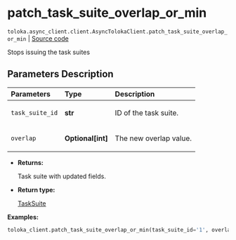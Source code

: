 # patch_task_suite_overlap_or_min
`toloka.async_client.client.AsyncTolokaClient.patch_task_suite_overlap_or_min` | [Source code](https://github.com/Toloka/toloka-kit/blob/v1.1.3/src/client/__init__.py#L0)

Stops issuing the task suites

## Parameters Description

| Parameters | Type | Description |
| :----------| :----| :-----------|
`task_suite_id`|**str**|<p>ID of the task suite.</p>
`overlap`|**Optional\[int\]**|<p>The new overlap value.</p>

* **Returns:**

  Task suite with updated fields.

* **Return type:**

  [TaskSuite](toloka.client.task_suite.TaskSuite.md)

**Examples:**


```python
toloka_client.patch_task_suite_overlap_or_min(task_suite_id='1', overlap=100)
```

